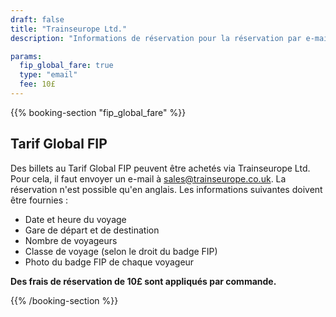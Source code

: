 ```yaml
---
draft: false
title: "Trainseurope Ltd."
description: "Informations de réservation pour la réservation par e-mail chez Trainseurope Ltd."

params:
  fip_global_fare: true
  type: "email"
  fee: 10£
---
```


{{% booking-section "fip_global_fare" %}}

## Tarif Global FIP

Des billets au Tarif Global FIP peuvent être achetés via Trainseurope Ltd. Pour cela, il faut envoyer un e-mail à [sales@trainseurope.co.uk](mailto:sales@trainseurope.co.uk). La réservation n'est possible qu'en anglais. Les informations suivantes doivent être fournies :

- Date et heure du voyage
- Gare de départ et de destination
- Nombre de voyageurs
- Classe de voyage (selon le droit du badge FIP)
- Photo du badge FIP de chaque voyageur

**Des frais de réservation de 10£ sont appliqués par commande.**

{{% /booking-section %}}
